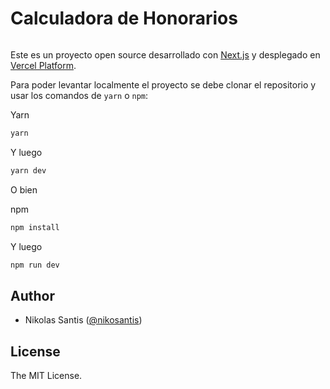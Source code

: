 # Calculadora de Honorarios

<p align="center">
  <a aria-label="License" href="https://github.com/nikosantis/calculadora-de-honorarios/blob/main/LICENSE">
    <img alt="" src="https://badgen.net/npm/license/swr">
  </a>
</p>

Este es un proyecto open source desarrollado con [Next.js](https://nextjs.org/) y desplegado en [Vercel Platform](https://vercel.com/).

Para poder levantar localmente el proyecto se debe clonar el repositorio y usar los comandos de `yarn` o `npm`:

Yarn

```bash
yarn
```

Y luego

```bash
yarn dev
```

O bien

npm

```bash
npm install
```

Y luego

```bash
npm run dev
```

## Author

- Nikolas Santis ([@nikosantis](https://github.com/nikosantis))

## License

The MIT License.
